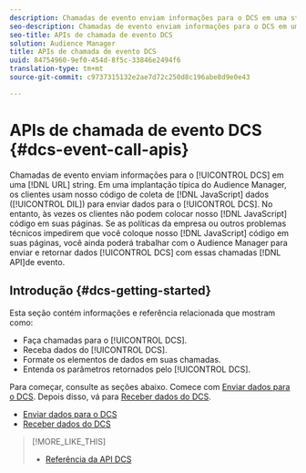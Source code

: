 ```yaml
---
description: Chamadas de evento enviam informações para o DCS em uma string de URL. Em uma implantação típica do Audience Manager, os clientes usam nosso código de coleta de dados JavaScript (DIL) para enviar dados para o DCS. No entanto, às vezes os clientes não podem colocar nosso código JavaScript em suas páginas. Se as políticas da empresa ou outros problemas técnicos impedirem que você coloque nosso código JavaScript em suas páginas, você ainda poderá trabalhar com o Audience Manager para enviar e retornar dados do DCS com essas APIs de chamada de evento.
seo-description: Chamadas de evento enviam informações para o DCS em uma string de URL. Em uma implantação típica do Audience Manager, os clientes usam nosso código de coleta de dados JavaScript (DIL) para enviar dados para o DCS. No entanto, às vezes os clientes não podem colocar nosso código JavaScript em suas páginas. Se as políticas da empresa ou outros problemas técnicos impedirem que você coloque nosso código JavaScript em suas páginas, você ainda poderá trabalhar com o Audience Manager para enviar e retornar dados do DCS com essas APIs de chamada de evento.
seo-title: APIs de chamada de evento DCS
solution: Audience Manager
title: APIs de chamada de evento DCS
uuid: 84754960-9ef0-454d-8f5c-33846e2494f6
translation-type: tm+mt
source-git-commit: c9737315132e2ae7d72c250d8c196abe8d9e0e43

---
```



# APIs de chamada de evento DCS {#dcs-event-call-apis}

Chamadas de evento enviam informações para o [!UICONTROL DCS] em uma [!DNL URL] string. Em uma implantação típica do Audience Manager, os clientes usam nosso código de coleta de [!DNL JavaScript] dados ([!UICONTROL DIL]) para enviar dados para o [!UICONTROL DCS]. No entanto, às vezes os clientes não podem colocar nosso [!DNL JavaScript] código em suas páginas. Se as políticas da empresa ou outros problemas técnicos impedirem que você coloque nosso [!DNL JavaScript] código em suas páginas, você ainda poderá trabalhar com o Audience Manager para enviar e retornar dados [!UICONTROL DCS] com essas chamadas [!DNL API]de evento.

## Introdução {#dcs-getting-started}

Esta seção contém informações e referência relacionada que mostram como:

* Faça chamadas para o [!UICONTROL DCS].
* Receba dados do [!UICONTROL DCS].
* Formate os elementos de dados em suas chamadas.
* Entenda os parâmetros retornados pelo [!UICONTROL DCS].

Para começar, consulte as seções abaixo. Comece com [Enviar dados para o DCS](../../../api/dcs-intro/dcs-event-calls/dcs-url-send.md). Depois disso, vá para [Receber dados do DCS](../../../api/dcs-intro/dcs-event-calls/dcs-url-receive.md).

* [Enviar dados para o DCS](dcs-url-send.md)
* [Receber dados do DCS](dcs-url-receive.md)

>[!MORE_LIKE_THIS]
>
>* [Referência da API DCS](../../../api/dcs-intro/dcs-api-reference/dcs-api-methods.md)

